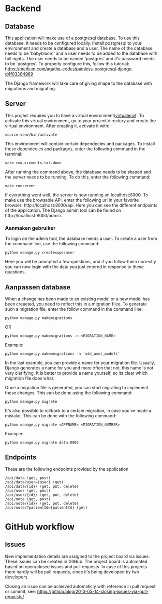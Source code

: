 # Backend

## Database

This application will make use of a postgresql database. To use this database,
it needs to be configured locally. Install postgresql to your environment and
create a database and a user. The name of the database needs to be 'babybloom'
and a user needs to be added to the database with full rights. The user needs to
be named 'postgres' and it's password needs to be 'postgres'. To properly
configure this, follow this tutorial:
https://medium.com/agatha-codes/painless-postgresql-django-d4f03364989

The Django framework will take care of giving shape to the database with
migrations and migrating.

## Server

This project requires you to have a virtual
environment([virtualenv](https://virtualenv.pypa.io/en/latest/)). To activate
this virtual environment, go to your project directory and create the virtual
environment. After creating it, activate it with:

```
source venv/bin/activate
```

This environment will contain certain dependecies and packages. To install these
dependecies and packages, enter the following command in the terminal:

```
make requirements.txt.done
```

After running the command above, the database needs to be shaped and the server
needs to be running. To do this, enter the following command:

```
make runserver
```

If everything went well, the server is now running on localhost:8000. To make
use the browsable API, enter the following url in your favorite browser:
http://localhost:8000/api. Here you can see the different endpoints of the
application. The Django admin tool can be found on http://localhost:8000/admin.

### Aanmaken gebruiker

To login on the admin tool, the database needs a user. To create a user from the
command line, use the following command:

```
python manage.py createsuperuser
```

Here you will be prompted a few questions, and if you follow them correctly you
can now login with the data you just entered in response to these questions.

## Aanpassen database

When a change has been made to an existing model or a new model has been
creaeted, you need to reflect this in a migration filee. To generate such a
migration file, enter the follow command in the command line:

```
python manage.py makemigrations
```

OR

```
python manage.py makemigrations -n <MIGRATION_NAME>
```

Example:

```
python manage.py makemeigrations -n 'add_user_models'
```

In the last example, you can provide a name for your migration file. Usually,
Django generates a name for you and more often that not, this name is not very
clarifying. It is better to provide a name yourself, so its clear which
migration file does what.

Once a migration file is generated, you can start migrating to implement these
changes. This can be done using the following command:

```
python manage.py migrate
```

It's also possible to rollback to a certain migration, in case you've made a
mistake. This can be done with the following command:

```
python manage.py migrate <APPNAME> <MIGRATION_NUMBER>
```

Example:

```
python manage.py migrate data 0002
```

## Endpoints

These are the following endpoints provided by the application

```
/api/data (get, post)
/api/data?user={user} (get)
/api/data/{id}/ (get, put, delete)
/api/user (get, post)
/api/user/{id}/ (get, put, delete)
/api/note (get, post)
/api/note/{id}/ (get, put, delete)
/api/note/?patientId={patientId} (get)
```

# GitHub workflow

## Issues

New implementation details are assigned to the project board via issues. These
issues can be created in GitHub. The project board is automated based on
open/closed issues and pull requests. In case of this projects there hardly will
be pull requests, since it's being developed by two developers.

Closing an issue can be achieved automaticly with reference in pull request or
commit, see: https://github.blog/2013-05-14-closing-issues-via-pull-requests/
